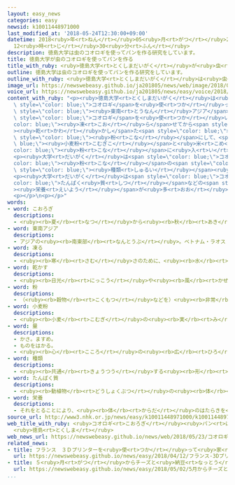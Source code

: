 ```yaml
---
layout: easy_news
categories: easy
newsid: k10011448971000
last_modified_at: '2018-05-24T12:30:00+09:00'
datetime: 2018<ruby>年<rt>ねん</rt></ruby>05<ruby>月<rt>がつ</rt></ruby>24<ruby>日<rt>にち</rt></ruby>
  12<ruby>時<rt>じ</rt></ruby>30<ruby>分<rt>ふん</rt></ruby>
description: 徳島大学は虫のコオロギを使ってパンを作る研究をしています。
title: 徳島大学が虫のコオロギを使ってパンを作る
title_with_ruby: <ruby>徳島大学<rt>とくしまだいがく</rt></ruby>が<ruby>虫<rt>むし</rt></ruby>のコオロギを<ruby>使<rt>つか</rt></ruby>ってパンを<ruby>作<rt>つく</rt></ruby>る
outline: 徳島大学は虫のコオロギを使ってパンを作る研究をしています。
outline_with_ruby: <ruby>徳島大学<rt>とくしまだいがく</rt></ruby>は<ruby>虫<rt>むし</rt></ruby>のコオロギを<ruby>使<rt>つか</rt></ruby>ってパンを<ruby>作<rt>つく</rt></ruby>る<ruby>研究<rt>けんきゅう</rt></ruby>をしています。
image_url: https://newswebeasy.github.io/ja201805/news/web/image/2018/05/23/K10011448971_1805231038_1805231056_01_02.jpg
voice_url: https://newswebeasy.github.io/ja201805/news/easy/voice/2018/05/24/k10011448971000.mp4
content_with_ruby: "<p><ruby>徳島大学<rt>とくしまだいがく</rt></ruby>は<ruby>虫<rt>むし</rt></ruby>の<span\
  \ style=\"color: blue;\">コオロギ</span>を<ruby>使<rt>つか</rt></ruby>ってパンを<ruby>作<rt>つく</rt></ruby>る<ruby>研究<rt>けんきゅう</rt></ruby>をしています。<ruby>研究<rt>けんきゅう</rt></ruby>では、<ruby>沖縄<rt>おきなわ</rt></ruby>や<span\
  \ style=\"color: blue;\"><ruby>東南<rt>とうなん</rt></ruby>アジア</span>にいる<ruby>体<rt>からだ</rt></ruby>が<ruby>大<rt>おお</rt></ruby>きい<span\
  \ style=\"color: blue;\">コオロギ</span>を<ruby>使<rt>つか</rt></ruby>います。<span style=\"\
  color: blue;\"><ruby>凍<rt>こお</rt></ruby>ら</span>せてから<span style=\"color: blue;\"\
  ><ruby>乾<rt>かわ</rt></ruby>かし</span>た<span style=\"color: blue;\">コオロギ</span>を<span\
  \ style=\"color: blue;\"><ruby>粉<rt>こな</rt></ruby></span>にして、<span style=\"color:\
  \ blue;\"><ruby>小麦粉<rt>こむぎこ</rt></ruby></span>と<ruby>米<rt>こめ</rt></ruby>の<span style=\"\
  color: blue;\"><ruby>粉<rt>こな</rt></ruby></span>に<ruby>入<rt>い</rt></ruby>れてパンを<ruby>作<rt>つく</rt></ruby>ります。</p>\n\
  <p><ruby>大学<rt>だいがく</rt></ruby>は<span style=\"color: blue;\">コオロギ</span>の<span style=\"\
  color: blue;\"><ruby>粉<rt>こな</rt></ruby></span>の<span style=\"color: blue;\"><ruby>量<rt>りょう</rt></ruby></span>を<ruby>変<rt>か</rt></ruby>えたパンを４<span\
  \ style=\"color: blue;\"><ruby>種類<rt>しゅるい</rt></ruby></span><ruby>作<rt>つく</rt></ruby>って、<ruby>味<rt>あじ</rt></ruby>やにおいを<ruby>比<rt>くら</rt></ruby>べてもらう<ruby>会<rt>かい</rt></ruby>を<ruby>開<rt>ひら</rt></ruby>きました。<ruby>食<rt>た</rt></ruby>べた<ruby>人<rt>ひと</rt></ruby>は「<ruby>普通<rt>ふつう</rt></ruby>のパンとあまり<ruby>変<rt>か</rt></ruby>わらなくて、おいしいです」と<ruby>話<rt>はな</rt></ruby>していました。</p>\n\
  <p><ruby>大学<rt>だいがく</rt></ruby>は<span style=\"color: blue;\">コオロギ</span>は<span style=\"\
  color: blue;\">たんぱく<ruby>質<rt>しつ</rt></ruby></span>などの<span style=\"color: blue;\"\
  ><ruby>栄養<rt>えいよう</rt></ruby></span>が<ruby>多<rt>おお</rt></ruby>いと<ruby>言<rt>い</rt></ruby>っています。<ruby>将来<rt>しょうらい</rt></ruby>、<ruby>世界<rt>せかい</rt></ruby>で<ruby>食<rt>た</rt></ruby>べ<ruby>物<rt>もの</rt></ruby>が<ruby>足<rt>た</rt></ruby>りなくなったときに<ruby>役<rt>やく</rt></ruby>に<ruby>立<rt>た</rt></ruby>つようにしたいと<ruby>言<rt>い</rt></ruby>っています。</p>\n\
  <p></p>\n<p></p>"
words:
- word: こおろぎ
  descriptions:
  - <ruby><rb>夏</rb><rt>なつ</rt></ruby>から<ruby><rb>秋</rb><rt>あき</rt></ruby>にかけて<ruby><rb>草</rb><rt>くさ</rt></ruby>むらなどにすむ<ruby><rb>昆虫</rb><rt>こんちゅう</rt></ruby>。<ruby><rb>体</rb><rt>からだ</rt></ruby>は、<ruby><rb>多</rb><rt>おお</rt></ruby>くこげ<ruby><rb>茶色</rb><rt>ちゃいろ</rt></ruby>でつやがある。<ruby><rb>雄</rb><rt>おす</rt></ruby>は<ruby><rb>羽</rb><rt>はね</rt></ruby>をすり<ruby><rb>合</rb><rt>あ</rt></ruby>わせてよく<ruby><rb>鳴</rb><rt>な</rt></ruby>く。エンマコオロギなど、<ruby><rb>種類</rb><rt>しゅるい</rt></ruby>が<ruby><rb>多</rb><rt>おお</rt></ruby>い。
- word: 東南アジア
  descriptions:
  - アジアの<ruby><rb>南東部</rb><rt>なんとうぶ</rt></ruby>。ベトナム・ラオス・カンボジア・マレーシア・タイ・ミャンマー・インドネシア・フィリピンなどの<ruby><rb>国</rb><rt>くに</rt></ruby>がある。
- word: 凍る
  descriptions:
  - <ruby><rb>寒</rb><rt>さむ</rt></ruby>さのために、<ruby><rb>水</rb><rt>みず</rt></ruby>などの<ruby><rb>液体</rb><rt>えきたい</rt></ruby>が<ruby><rb>固</rb><rt>かた</rt></ruby>まる。<ruby><rb>氷</rb><rt>こおり</rt></ruby>になる。
- word: 乾かす
  descriptions:
  - <ruby><rb>日光</rb><rt>にっこう</rt></ruby>や<ruby><rb>風</rb><rt>かぜ</rt></ruby>に<ruby><rb>当</rb><rt>あ</rt></ruby>てて、しめり<ruby><rb>気</rb><rt>け</rt></ruby>を<ruby><rb>取</rb><rt>と</rt></ruby>る。<ruby><rb>干</rb><rt>ほ</rt></ruby>す。
- word: 粉
  descriptions:
  - （<ruby><rb>穀物</rb><rt>こくもつ</rt></ruby>などを）<ruby><rb>非常</rb><rt>ひじょう</rt></ruby>に<ruby><rb>細</rb><rt>こま</rt></ruby>かにくだいたもの。<ruby><rb>粉末</rb><rt>ふんまつ</rt></ruby>。
- word: 小麦粉
  descriptions:
  - <ruby><rb>小麦</rb><rt>こむぎ</rt></ruby>の<ruby><rb>実</rb><rt>み</rt></ruby>をひいて<ruby><rb>作</rb><rt>つく</rt></ruby>った<ruby><rb>粉</rb><rt>こな</rt></ruby>。うどん・パン・<ruby><rb>菓子</rb><rt>かし</rt></ruby>などに<ruby><rb>加工</rb><rt>かこう</rt></ruby>する。うどん<ruby><rb>粉</rb><rt>こ</rt></ruby>。メリケン<ruby><rb>粉</rb><rt>こ</rt></ruby>。
- word: 量
  descriptions:
  - かさ。ますめ。
  - ものをはかる。
  - <ruby><rb>心</rb><rt>こころ</rt></ruby>の<ruby><rb>広</rb><rt>ひろ</rt></ruby>さ。<ruby><rb>能力</rb><rt>のうりょく</rt></ruby>の<ruby><rb>大</rb><rt>おお</rt></ruby>きさ。
- word: 種類
  descriptions:
  - <ruby><rb>共通</rb><rt>きょうつう</rt></ruby>する<ruby><rb>形</rb><rt>かたち</rt></ruby>や<ruby><rb>性質</rb><rt>せいしつ</rt></ruby>によって<ruby><rb>分</rb><rt>わ</rt></ruby>けたもの。
- word: たんぱく質
  descriptions:
  - <ruby><rb>動植物</rb><rt>どうしょくぶつ</rt></ruby>の<ruby><rb>体</rb><rt>からだ</rt></ruby>を<ruby><rb>作</rb><rt>つく</rt></ruby>っている<ruby><rb>栄養</rb><rt>えいよう</rt></ruby>の<ruby><rb>一</rb><rt>ひと</rt></ruby>つ。<ruby><rb>肉</rb><rt>にく</rt></ruby>・ミルク・<ruby><rb>豆</rb><rt>まめ</rt></ruby>や<ruby><rb>卵</rb><rt>たまご</rt></ruby>の<ruby><rb>白身</rb><rt>しろみ</rt></ruby>などに<ruby><rb>多</rb><rt>おお</rt></ruby>くふくまれている。
- word: 栄養
  descriptions:
  - それをとることにより、<ruby><rb>体</rb><rt>からだ</rt></ruby>のはたらきを<ruby><rb>保</rb><rt>たも</rt></ruby>ったり、<ruby><rb>成長</rb><rt>せいちょう</rt></ruby>を<ruby><rb>助</rb><rt>たす</rt></ruby>けたりする<ruby><rb>物質</rb><rt>ぶっしつ</rt></ruby>。
source_url: http://www3.nhk.or.jp/news/easy/k10011448971000/k10011448971000.html
web_title_with_ruby: <ruby>コオロギ<rt>こおろぎ</rt></ruby><ruby>パン<rt>ぱん</rt></ruby>を<ruby>食<rt>た</rt></ruby>べてみた
  <ruby>徳島<rt>とくしま</rt></ruby>
web_news_url: https://newswebeasy.github.io/news/web/2018/05/23/コオロギパンを食べてみた-徳島
related_news:
- title: フランス　３Ｄプリンターを<ruby>使<rt>つか</rt></ruby>って<ruby>家<rt>いえ</rt></ruby>を<ruby>作<rt>つく</rt></ruby>る
  url: https://newswebeasy.github.io/news/easy/2018/04/12/フランス-3Dプリンターを使って家を作る
- title: ５<ruby>月<rt>がつ</rt></ruby>からチーズと<ruby>納豆<rt>なっとう</rt></ruby>とパンの<ruby>値段<rt>ねだん</rt></ruby>が<ruby>高<rt>たか</rt></ruby>くなる
  url: https://newswebeasy.github.io/news/easy/2018/05/02/5月からチーズと納豆とパンの値段が高くなる
...
```

